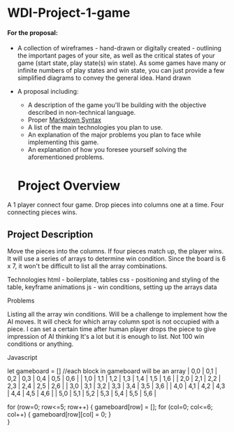 # WDI-Project-1-game

#### For the proposal:
- A collection of wireframes - hand-drawn or digitally created - outlining the important pages of your site, as well as the critical states of your game (start state, play state(s) win state). As some games have many or infinite numbers of play states and win state, you can just provide a few simplified diagrams to convey the general idea.
Hand drawn
- A proposal including:
	- A description of the game you'll be building with the objective described in non-technical language.
	- Proper [Markdown Syntax](https://github.com/adam-p/markdown-here/wiki/Markdown-Cheatsheet)
   - A list of the main technologies you plan to use.
	- An explanation of the major problems you plan to face while implementing this game.
	- An explanation of how you foresee yourself solving the aforementioned problems.
  
  # Project Overview
A 1 player connect four game. Drop pieces into columns one at a time. Four connecting pieces wins.

## Project Description

Move the pieces into the columns. If four pieces match up, the player wins. It will use a series of arrays to determine win condition. Since the board is 6 x 7, it won't be difficult to list all the array combinations. 

Technologies
html - boilerplate, tables
css - positioning and styling of the table, keyframe animations
js - win conditions, setting up the arrays data

Problems

Listing all the array win conditions. Will be a challenge to implement how the AI moves. It will check for which array column spot is not occupied with a piece. I can set a certain time after human player drops the piece to give impression of AI thinking
It's a lot but it is enough to list. Not 100 win conditions or anything.

Javascript

let gameboard = []
//each block in gameboard will be an array
| 0,0 | 0,1 | 0,2 | 0,3 | 0,4 | 0,5 | 0,6 |
| 1,0 | 1,1 | 1,2 | 1,3 | 1,4 | 1,5 | 1,6 |
| 2,0 | 2,1 | 2,2 | 2,3 | 2,4 | 2,5 | 2,6 |
| 3,0 | 3,1 | 3,2 | 3,3 | 3,4 | 3,5 | 3,6 |
| 4,0 | 4,1 | 4,2 | 4,3 | 4,4 | 4,5 | 4,6 |
| 5,0 | 5,1 | 5,2 | 5,3 | 5,4 | 5,5 | 5,6 |

for (row=0; row<=5; row++) {
	gameboard[row] = [];
		for (col=0; col<=6; col++) {
		gameboard[row][col] = 0;
		}	
	}	
